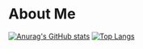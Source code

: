 # About Me

[![Anurag's GitHub stats](https://github-readme-stats.vercel.app/api?username=tomieiro)](https://github.com/anuraghazra/github-readme-stats)
[![Top Langs](https://github-readme-stats.vercel.app/api/top-langs/?username=tomieiro)](https://github.com/anuraghazra/github-readme-stats)

